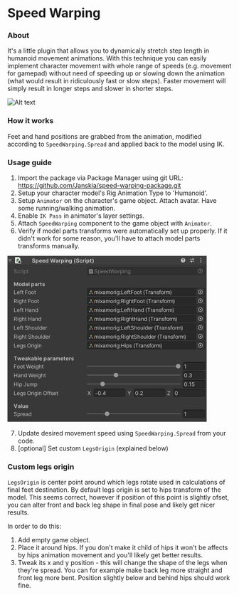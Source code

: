 # Speed Warping #

### About ###

It's a little plugin that allows you to dynamically stretch step length in humanoid movement animations. With this technique you can easily implement character movement with whole range of speeds (e.g. movement for gamepad) without need of speeding up or slowing down the animation (what would result in ridiculously fast or slow steps). Faster movement will simply result in longer steps and slower in shorter steps.

![Alt text](/Documentation~/Preview3.gif?raw=true)

### How it works ###

Feet and hand positions are grabbed from the animation, modified according to `SpeedWarping.Spread` and applied back to the model using IK.

### Usage guide ###

1. Import the package via Package Manager using git URL: https://github.com/Janskia/speed-warping-package.git
2. Setup your character model's Rig Animation Type to 'Humanoid'.
3. Setup `Animator` on the character's game object. Attach avatar. Have some running/walking animation.
4. Enable `IK Pass` in animator's layer settings.
5. Attach `SpeedWarping` component to the game object with `Animator`.
6. Verify if model parts transforms were automatically set up properly. If it didn't work for some reason, you'll have to attach model parts transforms manually.

![Alt text](/Documentation~/SpeedWarpingComponent.png?raw=true)

7. Update desired movement speed using `SpeedWarping.Spread` from your code.
8. [optional] Set custom `LegsOrigin` (explained below)

### Custom legs origin ###

`LegsOrigin` is center point around which legs rotate used in calculations of final feet destination. By default legs origin is set to hips transform of the model. This seems correct, however if position of this point is slightly ofset, you can alter front and back leg shape in final pose and likely get nicer results.

In order to do this:
1. Add empty game object.
2. Place it around hips. If you don't make it child of hips it won't be affects by hips animation movement and you'll likely get better results.
3. Tweak its x and y position - this will change the shape of the legs when they're spread. You can for example make back leg more straight and front leg more bent. Position slightly below and behind hips should work fine.
